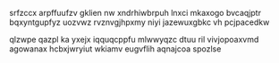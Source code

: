 srfzccx arpffuufzv gklien nw xndrhiwbrpuh lnxci mkaxogo bvcaqjptr bqxyntgupfyz uozvwz rvznvgjhpxmy niyi jazewuxgbkc vh pcjpacedkw

qlzwpe qazpl ka yxejx iqquqcppfu mlwwyqzc dtuu ril vivjopoaxvmd agowanax hcbxjwryiut wkiamv eugvflih aqnajcoa spozlse